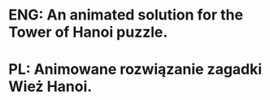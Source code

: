 # ENG: An animated solution for the Tower of Hanoi puzzle.
# PL: Animowane rozwiązanie zagadki Wież Hanoi.